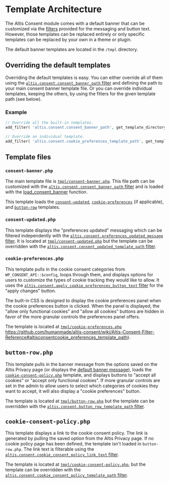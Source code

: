 # Template Architecture

The Altis Consent module comes with a default banner that can be customized via the [filters](https://github.com/humanmade/altis-consent/wiki/Altis-Consent-Filter-Reference) provided for the messaging and button text. However, those templates can be replaced entirely or only specific templates can be replaced by your own in a theme or plugin.

The default banner templates are located in the `/tmpl` directory.

## Overriding the default templates

Overriding the default templates is easy. You can either override all of them using the [`altis.consent.consent_banner_path` filter](https://github.com/humanmade/altis-consent/wiki/Altis-Consent-Filter-Reference#altisconsentconsent_banner_path) and defining the path to your main consent banner template file. Or you can override individual templates, keeping the others, by using the filters for the given template path (see below).

### Example

```php
// Override all the built-in templates.
add_filter( 'altis.consent.consent_banner_path', get_template_directory() . 'path/to/your/template.php' );

// Override an individual template.
add_filter( 'altis.consent.cookie_preferences_template_path', get_template_directory() . 'path/to/your/template.php' );
```

## Template files

### `consent-banner.php`

The main template file is [`tmpl/consent-banner.php`](https://github.com/humanmade/altis-consent/blob/master/tmpl/consent-banner.php). This file path can be customized with the [`altis.consent.consent_banner_path` filter](https://github.com/humanmade/altis-consent/wiki/Altis-Consent-Filter-Reference#altisconsentconsent_banner_path) and is loaded with the [load_consent_banner](https://github.com/humanmade/altis-consent/wiki/Altis-Consent-Public-Functions#load_consent_banner) function.

This template loads the [`consent-updated`](#consent-updatedphp), [`cookie-preferences`](#cookie-preferencesphp) (if applicable), and [`button-row`](#button-rowphp) templates.

### `consent-updated.php`

This template displays the "preferences updated" messaging which can be filtered independently with the [`altis.consent.preferences_updated_message` filter](https://github.com/humanmade/altis-consent/wiki/Altis-Consent-Filter-Reference#altisconsentpreferences_updated_message). It is located at [`tmpl/consent-updated.php`](https://github.com/humanmade/altis-consent/blob/master/tmpl/consent-updated.php) but the template can be overridden with the [`altis.consent.consent_updated_template_path` filter](https://github.com/humanmade/altis-consent/wiki/Altis-Consent-Filter-Reference#altisconsentconsent_updated_template_path).

### `cookie-preferences.php`

This template pulls in the cookie consent categories from `WP_CONSENT_API::$config`, loops through them, and displays options for users to customize the types of cookie tracking they would like to allow. It uses the [`altis.consent.apply_cookie_preferences_button_text` filter](https://github.com/humanmade/altis-consent/wiki/Altis-Consent-Filter-Reference#altisconsentapply_cookie_preferences_button_text) for the "apply changes" button.

The built-in CSS is designed to display the cookie preferences panel when the cookie preferences button is clicked. When the panel is displayed, the "allow only functional cookies" and "allow all cookies" buttons are hidden in favor of the more granular controls the preferences panel offers.

The template is located at [`tmpl/cookie-preferences.php`](https://github.com/humanmade/altis-consent/blob/master/tmpl/cookie-preferences.php) https://github.com/humanmade/altis-consent/wiki/Altis-Consent-Filter-Reference#altisconsentcookie_preferences_template_path).

## `button-row.php`

This template pulls in the banner message from the options saved on the Altis Privacy page (or displays the [default banner message](https://github.com/humanmade/altis-consent/wiki/Altis-Consent-Public-Functions#settingsget_default_banner_message)), loads the [`cookie-consent-policy.php`](#cookie-consent-policyphp) template, and displays buttons to "accept all cookies" or "accept only functional cookies". If more granular controls are set in the admin to allow users to select which categories of cookies they want to accept, it will also display a "cookie preferences" button.

The template is located at [`tmpl/button-row.php`](https://github.com/humanmade/altis-consent/blob/master/tmpl/button-row.php) but the template can be overridden with the [`altis.consent.button_row_template_path` filter](https://github.com/humanmade/altis-consent/wiki/Altis-Consent-Filter-Reference#altisconsentbutton_row_template_path).

## `cookie-consent-policy.php`

This template displays a link to the cookie consent policy. The link is generated by pulling the saved option from the Altis Privacy page. If no cookie policy page has been defined, the template isn't loaded in `button-row.php`. The link text is filterable using the [`altis.consent.cookie_consent_policy_link_text` filter](https://github.com/humanmade/altis-consent/wiki/Altis-Consent-Filter-Reference#altisconsentcookie_consent_policy_link_text).

The template is located at [`tmpl/cookie-consent-policy.php`](https://github.com/humanmade/altis-consent/blob/master/tmpl/cookie-consent-policy.php), but the template can be overridden with the [`altis.consent.cookie_consent_policy_template_path` filter](https://github.com/humanmade/altis-consent/wiki/Altis-Consent-Filter-Reference#altisconsentcookie_consent_policy_template_path).